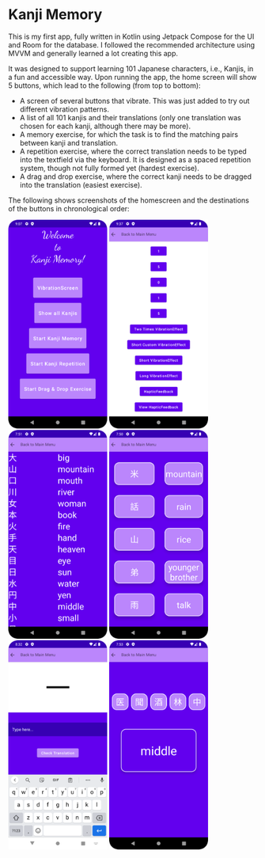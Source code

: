 # Kanji Memory

This is my first app, fully written in Kotlin using Jetpack Compose for the UI and Room for the database. I followed the recommended architecture using MVVM and generally learned a lot creating this app.

It was designed to support learning 101 Japanese characters, i.e., Kanjis, in a fun and accessible way. 
Upon running the app, the home screen will show 5 buttons, which lead to the following (from top to bottom): 
- A screen of several buttons that vibrate. This was just added to try out different vibration patterns.
- A list of all 101 kanjis and their translations (only one translation was chosen for each kanji, although there may be more).
- A memory exercise, for which the task is to find the matching pairs between kanji and translation.
- A repetition exercise, where the correct translation needs to be typed into the textfield via the keyboard. It is designed as a spaced repetition system, though not fully formed yet (hardest exercise).
- A drag and drop exercise, where the correct kanji needs to be dragged into the translation (easiest exercise).

The following shows screenshots of the homescreen and the destinations of the buttons in chronological order: 

<img src="HomeScreen.png" alt="homescreen" width="200"/>
<img src="VibrationScreen.png" alt="vibrationscreen" width="200"/>
<img src="KanjiList.png" alt="kanjilist" width="200"/>
<img src="ExerciseScreen.png" alt="exercisescreen" width="200"/>
<img src="RepetitionExercise.png" alt="repetitionscreen" width="200"/>
<img src="DragDropExercise.png" alt="dragdropscreen" width="200"/>
